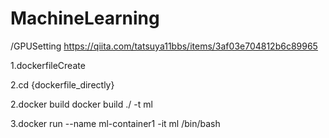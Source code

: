 # MachineLearning
/GPUSetting
https://qiita.com/tatsuya11bbs/items/3af03e704812b6c89965

1.dockerfileCreate

2.cd {dockerfile_directly}

2.docker build
docker build ./ -t ml

3.docker run --name ml-container1 -it ml /bin/bash
